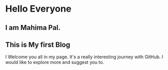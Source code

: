 # Hello Everyone
## I am Mahima Pal.
## This is My first Blog
I Welcome you all in  my page.
It's a really interesting journey with GitHub.
I would like to explore more and suggest you to.
